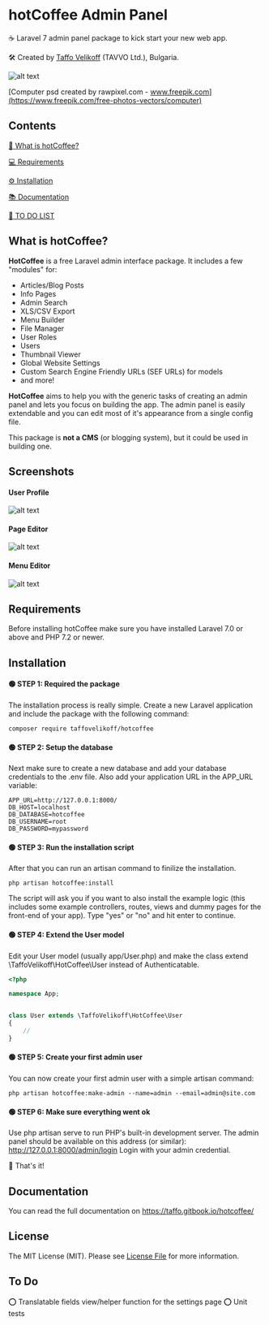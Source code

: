 # hotCoffee Admin Panel

☕ Laravel 7 admin panel package to kick start your new web app.

🛠️ Created by [Taffo Velikoff](https://taffovelikoff.com) (TAVVO Ltd.), Bulgaria.

![alt text](http://dev.taffovelikoff.com/images/hotcoffee/hotcoffee_intro.png "hotCoffee")

[Computer psd created by rawpixel.com - www.freepik.com](https://www.freepik.com/free-photos-vectors/computer)

## Contents
[🤔  What is hotCoffee?](#what-is-hotcoffee)

[💻 Requirements](#requirements)

[⚙️ Installation](#installation)

[📚 Documentation](#documentation)

[📜 TO DO LIST](#to-do)

## What is hotCoffee?

**HotCoffee** is a free Laravel admin interface package. It  includes a few "modules" for:

-   Articles/Blog Posts
-   Info Pages
-   Admin Search
-   XLS/CSV Export
-   Menu Builder
-   File Manager
-   User Roles
-   Users
-   Thumbnail Viewer
-   Global Website Settings
-   Custom Search Engine Friendly URLs (SEF URLs) for models
-   and more!

**HotCoffee** aims to help you with the generic tasks of creating an admin panel and lets you focus on building the app. The admin panel is easily extendable and you can edit most of it's appearance from a single config file.

This package is **not a CMS** (or blogging system), but it could be used in building one.

## Screenshots

#### User Profile
![alt text](http://dev.taffovelikoff.com/images/hotcoffee/profile.png "hotCoffee User Profile")

#### Page Editor
![alt text](http://dev.taffovelikoff.com/images/hotcoffee/page.png "hotCoffee Page Editor")

#### Menu Editor
![alt text](http://dev.taffovelikoff.com/images/hotcoffee/menu.png "hotCoffee Menu Editor")

## Requirements

Before installing hotCoffee make sure you have installed Laravel 7.0 or above and PHP 7.2 or newer.

## Installation

#### 🟢 STEP 1: Required the package
The installation process is really simple. Create a new Laravel application and include the package with the following command:

```
composer require taffovelikoff/hotcoffee
```

#### 🟢 STEP 2: Setup the database
Next make sure to create a new database and add your database credentials to the .env file. Also add your application URL in the APP_URL variable:

```
APP_URL=http://127.0.0.1:8000/
DB_HOST=localhost
DB_DATABASE=hotcoffee
DB_USERNAME=root
DB_PASSWORD=mypassword
```

#### 🟢 STEP 3: Run the installation script
After that you can run an artisan command to finilize the installation.

```
php artisan hotcoffee:install
```

The script will ask you if you want to also install the example logic (this includes some example controllers, routes, views and dummy pages for the front-end of your app). Type "yes" or "no" and hit enter to continue.

#### 🟢 STEP 4: Extend the User model
Edit your User model (usually app/User.php) and make the class extend \TaffoVelikoff\HotCoffee\User instead of Authenticatable.

```php
<?php

namespace App;


class User extends \TaffoVelikoff\HotCoffee\User
{
    //
}

```

#### 🟢 STEP 5: Create your first admin user
You can now create your first admin user with a simple artisan command:

```
php artisan hotcoffee:make-admin --name=admin --email=admin@site.com
```

#### 🟢 STEP 6: Make sure everything went ok
Use php artisan serve to run PHP's built-in development server.
The admin panel should be available on this address (or similar): http://127.0.0.1:8000/admin/login
Login with your admin credential.

👏 That's it!

## Documentation
You can read the full documentation on https://taffo.gitbook.io/hotcoffee/

## License
The MIT License (MIT). Please see [License File](LICENSE.md) for more information.

## To Do
⭕ Translatable fields view/helper function for the settings page
⭕ Unit tests